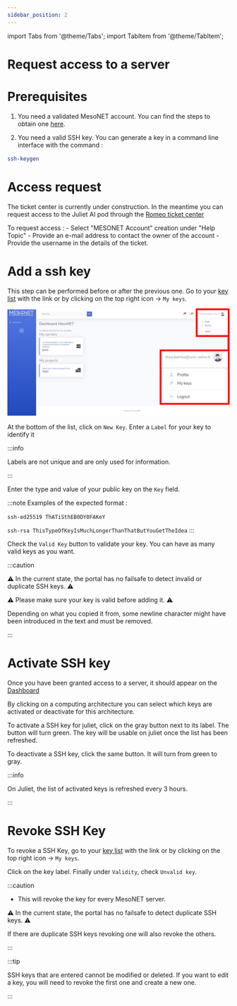 ```yaml
---
sidebar_position: 2
---
```

import Tabs from '@theme/Tabs';
import TabItem from '@theme/TabItem';


# Request access to a server
# Prerequisites

1) You need a validated MesoNET account. You can find the steps to obtain one [here](https://www.mesonet.fr/documentation/user-documentation/connectToMesonet).

2) You need a valid SSH key. You can generate a key in a command line interface with the command : 
```sh 
ssh-keygen 
```
# Access request


<Tabs>
<TabItem value="juliet" label="Juliet AI server">

The ticket center is currently under construction. In the meantime you can request access to the Juliet AI pod through the [Romeo ticket center](https://romeo.univ-reims.fr/ticket/)


To request access :
    - Select "MESONET Account" creation under "Help Topic"
    - Provide an e-mail address to contact the owner of the account
    - Provide the username in the details of the ticket.

</TabItem>
</Tabs> 


# Add a ssh key
This step can be performed before or after the previous one.
Go to your [key list](https://www.mesonet.fr/portal/mykeys) with the link or by clicking on the top right icon -> `My keys`.

![The top right panel.](./assets/keys.png)

At the bottom of the list, click on `New Key`.
Enter a `Label` for your key to identify it

:::info

Labels are not unique and are only used for information.

:::

Enter the type and value of your public key on the `Key` field.

:::note
Examples of the expected format : 

`ssh-ed25519 ThATiSthEB0DY0FAKeY`

`ssh-rsa ThisTypeOfKeyIsMuchLongerThanThatButYouGetTheIdea`
:::

Check the `Valid Key` button to validate your key. You can have as many valid keys as you want.


:::caution

⚠ In the current state, the portal has no failsafe to detect invalid or duplicate SSH keys. ⚠

⚠ Please make sure your key is valid before adding it. ⚠

Depending on what you copied it from, some newline character might have been introduced in the text and must be removed. 

:::

# Activate SSH key

Once you have been granted access to a server, it should appear on the [Dashboard](https://www.mesonet.fr/portal/dashboard)

By clicking on a computing architecture you can select which keys are activated or deactivate for this architecture.

To activate a SSH key for juliet, click on the gray button next to its label. The button will turn green. The key will be usable on juliet once the list has been refreshed.

To deactivate a SSH key, click the same button. It will turn from green to gray.

:::info
<Tabs>
<TabItem value="juliet" label="Juliet AI server">

On Juliet, the list of activated keys is refreshed every 3 hours.

</TabItem>
</Tabs> 
:::


# Revoke SSH Key

To revoke a SSH Key, go to your [key list](https://www.mesonet.fr/portal/mykeys) with the link
or by clicking on the top right icon -> `My keys`.

Click on the key label. Finally under `Validity`, check `Unvalid key`.

:::caution

- This will revoke the key for every MesoNET server.

⚠ In the current state, the portal has no failsafe to detect duplicate SSH keys. ⚠

If there are duplicate SSH keys revoking one will also revoke the others.

:::

:::tip

SSH keys that are entered cannot be modified or deleted. If you want to edit a key, you will need to revoke the first one and create a new one.

:::

